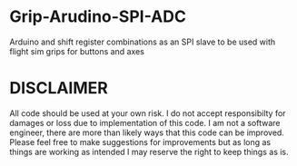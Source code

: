 # Grip-Arudino-SPI-ADC
Arduino and shift register combinations as an SPI slave to be used with flight sim grips for buttons and axes

# DISCLAIMER
All code should be used at your own risk. I do not accept responsibilty for damages or loss due to implementation of this code. I am not a software engineer, there are more than likely ways that this code can be improved. Please feel free to make suggestions for improvements but as long as things are working as intended I may reserve the right to keep things as is. 
